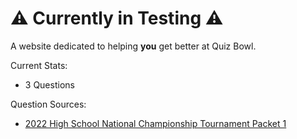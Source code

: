 # ⚠️ Currently in Testing ⚠️

A website dedicated to helping **you** get better at Quiz Bowl.

Current Stats:
* 3 Questions

Question Sources:
* [2022 High School National Championship Tournament Packet 1](https://www.naqt.com/samples/hsnct.pdf)
